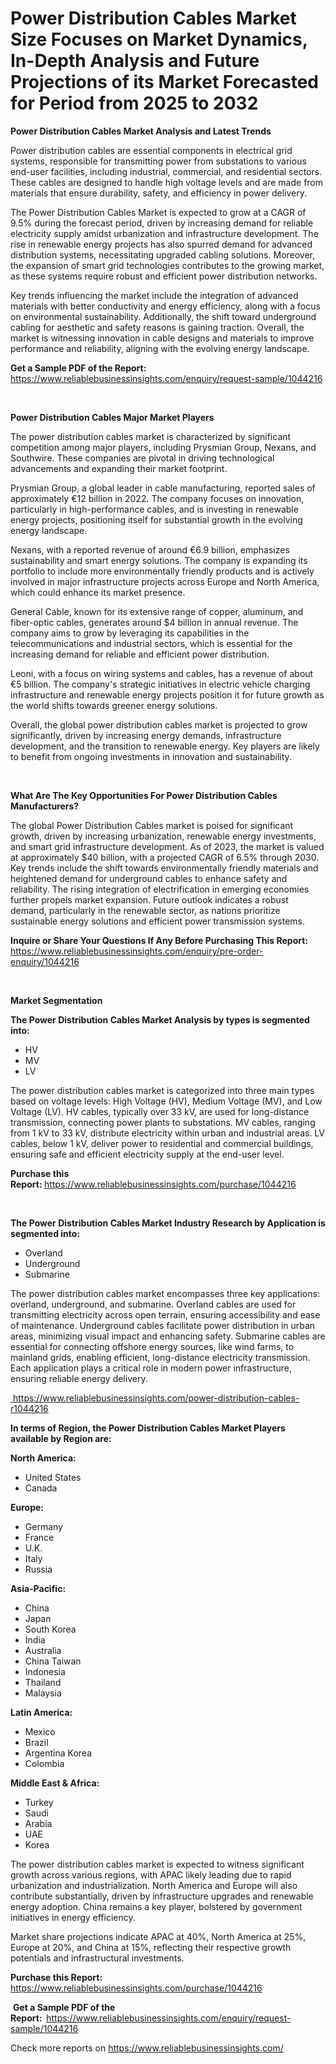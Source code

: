 <p><h1>Power Distribution Cables Market Size Focuses on Market Dynamics, In-Depth Analysis and Future Projections of its Market Forecasted for Period from 2025 to 2032</h1></p><p><strong>Power Distribution Cables Market Analysis and Latest Trends</strong></p>
<p><p>Power distribution cables are essential components in electrical grid systems, responsible for transmitting power from substations to various end-user facilities, including industrial, commercial, and residential sectors. These cables are designed to handle high voltage levels and are made from materials that ensure durability, safety, and efficiency in power delivery.</p><p>The Power Distribution Cables Market is expected to grow at a CAGR of 9.5% during the forecast period, driven by increasing demand for reliable electricity supply amidst urbanization and infrastructure development. The rise in renewable energy projects has also spurred demand for advanced distribution systems, necessitating upgraded cabling solutions. Moreover, the expansion of smart grid technologies contributes to the growing market, as these systems require robust and efficient power distribution networks.</p><p>Key trends influencing the market include the integration of advanced materials with better conductivity and energy efficiency, along with a focus on environmental sustainability. Additionally, the shift toward underground cabling for aesthetic and safety reasons is gaining traction. Overall, the market is witnessing innovation in cable designs and materials to improve performance and reliability, aligning with the evolving energy landscape.</p></p>
<p><strong>Get a Sample PDF of the Report:&nbsp;</strong> <a href="https://www.reliablebusinessinsights.com/enquiry/request-sample/1044216?utm_campaign=2190&utm_medium=2&utm_source=Github&utm_content=ia&utm_term=07042025&utm_id=power-distribution-cables">https://www.reliablebusinessinsights.com/enquiry/request-sample/1044216</a></p>
<p>&nbsp;</p>
<p><strong>Power Distribution Cables Major Market Players</strong></p>
<p><p>The power distribution cables market is characterized by significant competition among major players, including Prysmian Group, Nexans, and Southwire. These companies are pivotal in driving technological advancements and expanding their market footprint.</p><p>Prysmian Group, a global leader in cable manufacturing, reported sales of approximately €12 billion in 2022. The company focuses on innovation, particularly in high-performance cables, and is investing in renewable energy projects, positioning itself for substantial growth in the evolving energy landscape.</p><p>Nexans, with a reported revenue of around €6.9 billion, emphasizes sustainability and smart energy solutions. The company is expanding its portfolio to include more environmentally friendly products and is actively involved in major infrastructure projects across Europe and North America, which could enhance its market presence.</p><p>General Cable, known for its extensive range of copper, aluminum, and fiber-optic cables, generates around $4 billion in annual revenue. The company aims to grow by leveraging its capabilities in the telecommunications and industrial sectors, which is essential for the increasing demand for reliable and efficient power distribution.</p><p>Leoni, with a focus on wiring systems and cables, has a revenue of about €5 billion. The company's strategic initiatives in electric vehicle charging infrastructure and renewable energy projects position it for future growth as the world shifts towards greener energy solutions.</p><p>Overall, the global power distribution cables market is projected to grow significantly, driven by increasing energy demands, infrastructure development, and the transition to renewable energy. Key players are likely to benefit from ongoing investments in innovation and sustainability.</p></p>
<p>&nbsp;</p>
<p><strong>What Are The Key Opportunities For Power Distribution Cables Manufacturers?</strong></p>
<p><p>The global Power Distribution Cables market is poised for significant growth, driven by increasing urbanization, renewable energy investments, and smart grid infrastructure development. As of 2023, the market is valued at approximately $40 billion, with a projected CAGR of 6.5% through 2030. Key trends include the shift towards environmentally friendly materials and heightened demand for underground cables to enhance safety and reliability. The rising integration of electrification in emerging economies further propels market expansion. Future outlook indicates a robust demand, particularly in the renewable sector, as nations prioritize sustainable energy solutions and efficient power transmission systems.</p></p>
<p><strong>Inquire or Share Your Questions If Any Before Purchasing This Report:</strong> <a href="https://www.reliablebusinessinsights.com/enquiry/pre-order-enquiry/1044216?utm_campaign=2190&utm_medium=2&utm_source=Github&utm_content=ia&utm_term=07042025&utm_id=power-distribution-cables">https://www.reliablebusinessinsights.com/enquiry/pre-order-enquiry/1044216</a></p>
<p>&nbsp;</p>
<p><strong>Market Segmentation</strong></p>
<p><strong>The Power Distribution Cables Market Analysis by types is segmented into:</strong></p>
<p><ul><li>HV</li><li>MV</li><li>LV</li></ul></p>
<p><p>The power distribution cables market is categorized into three main types based on voltage levels: High Voltage (HV), Medium Voltage (MV), and Low Voltage (LV). HV cables, typically over 33 kV, are used for long-distance transmission, connecting power plants to substations. MV cables, ranging from 1 kV to 33 kV, distribute electricity within urban and industrial areas. LV cables, below 1 kV, deliver power to residential and commercial buildings, ensuring safe and efficient electricity supply at the end-user level.</p></p>
<p><strong>Purchase this Report:&nbsp;</strong><a href="https://www.reliablebusinessinsights.com/purchase/1044216?utm_campaign=2190&utm_medium=2&utm_source=Github&utm_content=ia&utm_term=07042025&utm_id=power-distribution-cables">https://www.reliablebusinessinsights.com/purchase/1044216</a></p>
<p>&nbsp;</p>
<p><strong>The Power Distribution Cables Market Industry Research by Application is segmented into:</strong></p>
<p><ul><li>Overland</li><li>Underground</li><li>Submarine</li></ul></p>
<p><p>The power distribution cables market encompasses three key applications: overland, underground, and submarine. Overland cables are used for transmitting electricity across open terrain, ensuring accessibility and ease of maintenance. Underground cables facilitate power distribution in urban areas, minimizing visual impact and enhancing safety. Submarine cables are essential for connecting offshore energy sources, like wind farms, to mainland grids, enabling efficient, long-distance electricity transmission. Each application plays a critical role in modern power infrastructure, ensuring reliable energy delivery.</p></p>
<p><a href="https://www.reliablebusinessinsights.com/power-distribution-cables-r1044216?utm_campaign=2190&utm_medium=2&utm_source=Github&utm_content=ia&utm_term=07042025&utm_id=power-distribution-cables">&nbsp;https://www.reliablebusinessinsights.com/power-distribution-cables-r1044216</a></p>
<p><strong>In terms of Region, the Power Distribution Cables Market Players available by Region are:</strong></p>
<p>
    <p> <strong> North America: </strong>
        <ul>
            <li>United States</li>
            <li>Canada</li>
        </ul>
        </p> 
    <p> <strong> Europe: </strong>
        <ul>
            <li>Germany</li>
            <li>France</li>
            <li>U.K.</li>
            <li>Italy</li>
            <li>Russia</li>
        </ul>
        </p> 
    <p> <strong> Asia-Pacific: </strong>
        <ul>
            <li>China</li>
            <li>Japan</li>
            <li>South Korea</li>
            <li>India</li>
            <li>Australia</li>
            <li>China Taiwan</li>
            <li>Indonesia</li>
            <li>Thailand</li>
            <li>Malaysia</li>
        </ul>
        </p> 
    <p> <strong> Latin America: </strong>
        <ul>
            <li>Mexico</li>
            <li>Brazil</li>
            <li>Argentina Korea</li>
            <li>Colombia</li>
        </ul>
        </p> 
    <p> <strong> Middle East & Africa: </strong>
        <ul>
            <li>Turkey</li>
            <li>Saudi</li>
            <li>Arabia</li>
            <li>UAE</li>
            <li>Korea</li>
        </ul>
    </p>
    </p>
<p><p>The power distribution cables market is expected to witness significant growth across various regions, with APAC likely leading due to rapid urbanization and industrialization. North America and Europe will also contribute substantially, driven by infrastructure upgrades and renewable energy adoption. China remains a key player, bolstered by government initiatives in energy efficiency. </p><p>Market share projections indicate APAC at 40%, North America at 25%, Europe at 20%, and China at 15%, reflecting their respective growth potentials and infrastructural investments.</p></p>
<p><strong>Purchase this Report: </strong><a href="https://www.reliablebusinessinsights.com/purchase/1044216?utm_campaign=2190&utm_medium=2&utm_source=Github&utm_content=ia&utm_term=07042025&utm_id=power-distribution-cables">https://www.reliablebusinessinsights.com/purchase/1044216</a></p>
<p>&nbsp;<strong>Get a Sample PDF of the Report:&nbsp;&nbsp;</strong><a href="https://www.reliablebusinessinsights.com/enquiry/request-sample/1044216?utm_campaign=2190&utm_medium=2&utm_source=Github&utm_content=ia&utm_term=07042025&utm_id=power-distribution-cables">https://www.reliablebusinessinsights.com/enquiry/request-sample/1044216</a></p>
<p><strong></strong></p>
<p>Check more reports on <a href="https://www.reliablebusinessinsights.com/?utm_campaign=2190&utm_medium=2&utm_source=Github&utm_content=ia&utm_term=07042025&utm_id=power-distribution-cables">https://www.reliablebusinessinsights.com/</a></p>